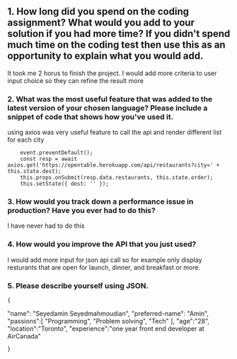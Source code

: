 

## 1. How long did you spend on the coding assignment? What would you add to your solution if you had more time? If you didn't spend much time on the coding test then use this as an opportunity to explain what you would add.

It took me 2 horus to finish the project. I would add more criteria to user input choice so they can refine the result more 

### 2.	What was the most useful feature that was added to the latest version of your chosen language? Please include a snippet of code that shows how you've used it.

using axios was very useful feature to call the api and render different list for each city
        
        event.preventDefault();
        const resp = await axios.get('https://opentable.herokuapp.com/api/restaurants?city=' + this.state.dest);
        this.props.onSubmit(resp.data.restaurants, this.state.order);
        this.setState({ dest: '' });

### 3.	How would you track down a performance issue in production? Have you ever had to do this?

I have never had to do this 

### 4.	How would you improve the API that you just used?

I would add more input for json api call so for example only display resturants that are open for launch, dinner, and breakfast or more.

### 5.	Please describe yourself using JSON.

    {
   
  "name": "Seyedamin Seyedmahmoudian",
  "preferred-name": "Amin",
  "passions":[
      "Programming",
      "Problem solving",
      "Tech"
  ],
  "age":"28",
  "location":"Toronto",
  "experience":"one year front end developer at AirCanada"

    }